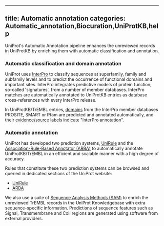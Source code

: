 
---
title: Automatic annotation
categories: Automatic_annotation,Biocuration,UniProtKB,help
---

UniProt's Automatic Annotation pipeline enhances the unreviewed records in UniProtKB by enriching them with automatic classification and annotation.

### Automatic classification and domain annotation

UniProt uses [InterPro](http://www.ebi.ac.uk/interpro) to classify sequences at superfamily, family and subfamily levels and to predict the occurrence of functional domains and important sites. InterPro integrates predictive models of protein function, so-called 'signatures', from a number of member databases. InterPro matches are automatically annotated to UniProtKB entries as database cross-references with every InterPro release.

In UniProtKB/TrEMBL entries, [domains](http://www.uniprot.org/manual/domain) from the InterPro member databases PROSITE, SMART or Pfam are predicted and annotated automatically, and their [evidence/source](http://www.uniprot.org/help/evidences) labels indicate "InterPro annotation".

### Automatic annotation

UniProt has developed two prediction systems, [UniRule](http://www.uniprot.org/help/unirule) and the [Association-Rule-Based Annotator (ARBA)](http://www.uniprot.org/help/arba) to automatically annotate UniProtKB/TrEMBL in an efficient and scalable manner with a high degree of accuracy.

Rules that constitute these two prediction systems can be browsed and queried in dedicated sections of the UniProt website:

*   [UniRule](http://www.uniprot.org/unirule)
*   [ARBA](http://www.uniprot.org/arba)

We also use a suite of [Sequence Analysis Methods (SAM)](http://www.uniprot.org/help/sam) to enrich the unreviewed TrEMBL records in the UniProt Knowledgebase with extra sequence-specific information. Predictions of sequence features such as Signal, Transmembrane and Coil regions are generated using software from external providers.
        